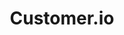 ---
blog: https://customer.io/blog
facebook: https://facebook.com/customer.io
linkedin: https://linkedin.com/company/customer-io
logohandle: customerio
sort: customerio
title: Customer.io
twitter: https://x.com/CustomerIO
website: https://customer.io/
---